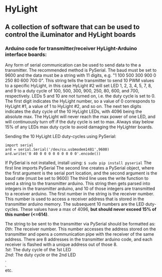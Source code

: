 # HyLight
## A collection of software that can be used to control the iLuminator and HyLight boards

### Arduino code for transmitter/receiver HyLight-Arduino interface boards:

Any form of serial communication can be used to send data to the a transmitter. The recommended method is PySerial. The baud must be set to 9600 and the data must be a string with 11 digits, e.g. "1 100 500 300 900 0 250 80 600 700 0". This string tells the transmitter to send 10 PWM values to a specific HyLight, in this case HyLight #2 will set LED 1, 2, 3, 4, 5, 7, 8, and 9 to a duty cycle of 100, 500, 300, 900, 250, 80, 600, and 700, respectively. LEDs 5 and 10 are not turned on, i.e. the duty cycle is set to 0. The first digit indicates the HyLight number, so a value of 0 corresponds to HyLight #1, a value of 1 to HyLight #2, and so on. The next ten digits indicates the duty cycle of the 10 HyLight LEDs, with 4096 being the absolute max. The HyLight will never reach the max power of one LED, and will continuously turn off if the duty cycle is set to max. Always stay below 15% of any LEDs max duty cycle to avoid damaging the HyLighter boards. 


Sending the 10 HyLight LED duty-cycles using PySerial:  
```
import serial 
ard = serial.Serial('/dev/cu.usbmodem1481',9600) 
ard.write('0 40 0 0 0 0 0 0 0 0 0'.encode()) 
```

If PySerial is not installed, install using: `$ sudo pip install pyserial`
The first line imports PySerial
The second line creates a PySerial object, where the first argument is the serial port location, and the second argument is the baud rate (must be set to 9600)
The third line uses the write function to send a string to the transmitter arduino. This string then gets parsed into integers in the transmitter arduino, and 10 of those integers are transmitted to a receiver arduino. The first number in the string is the receiver number. This number is used to access a receiver address that is stored in the transmitter arduino memory. The subsequent 10 numbers are the LED duty-cycles. These values have a max of 4096, **but should never exceed 15% of this number (<=614)**. 

The string to be sent to the transmitter via PySerial should be formatted as:  
_0th_: The receiver number. This number accesses the address stored on the transmitter and opens a communication pipe with the receiver of the same address. There are 8 addresses in the transmitter arduino code, and each receiver is flashed with a unique address out of those 8.  
_1st_: The duty cycle of the 1st LED  
_2nd_: The duty cycle or the 2nd LED  
.  
.  
etc.
